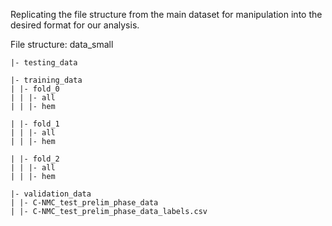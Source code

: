 Replicating the file structure from the main dataset for manipulation into the desired format for our analysis.

File structure:
  data_small
  
    |- testing_data

    |- training_data
    | |- fold_0
    | | |- all
    | | |- hem

    | |- fold_1
    | | |- all
    | | |- hem

    | |- fold_2
    | | |- all
    | | |- hem

    |- validation_data
    | |- C-NMC_test_prelim_phase_data
    | |- C-NMC_test_prelim_phase_data_labels.csv
